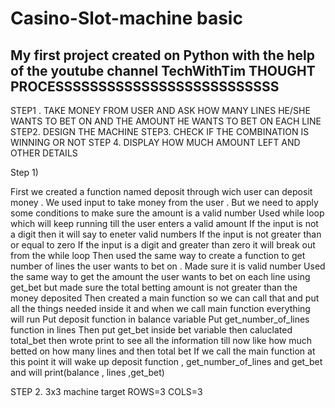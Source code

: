 # Casino-Slot-machine basic
My first project created on Python with the help of the youtube channel TechWithTim
THOUGHT PROCESSSSSSSSSSSSSSSSSSSSSSSSSS
-----------------------------------------------------------------------------
STEP1 . TAKE MONEY FROM USER AND ASK HOW MANY LINES HE/SHE WANTS TO BET ON AND THE AMOUNT HE WANTS TO BET ON EACH LINE
STEP2. DESIGN THE MACHINE
STEP3. CHECK IF THE COMBINATION IS WINNING OR NOT
STEP 4. DISPLAY HOW MUCH AMOUNT LEFT AND OTHER DETAILS


Step 1)

First we created a function named deposit through wich user can deposit money . We used input to take money from the user .
But we need to apply some conditions to make sure the amount is a valid number 
Used while loop which will keep running till the user enters a valid amount
If the input is not a digit then it will say to eneter valid numbers
If the input is not greater than or equal to zero 
If the input is a digit and greater than zero it will break out from the while loop
Then used the same way to create a function to  get number of lines the user wants to bet on . 
Made sure it is valid number
Used the same way to get the amount the user wants to bet on each line using get_bet but made sure the total betting amount is not greater than the money deposited
Then created a main function so we can call that and put all the things needed inside it and when we call main function everything will run
Put deposit function in  balance variable
Put get_number_of_lines function in lines
Then put get_bet inside bet variable
then caluclated total_bet
then wrote print to see all the information till now like how much betted on how many lines and then total bet
If we call the main function at this point it will wake up deposit function , get_number_of_lines and get_bet  and will print(balance , lines ,get_bet)


STEP 2.
3x3 machine target
ROWS=3
COLS=3
